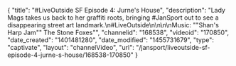 {
    "title": "#LiveOutside SF Episode 4: Jurne's House",
    "description": "Lady Mags takes us back to her graffiti roots, bringing #JanSport out to see a disappearing street art landmark.\n#LiveOutside\n\n\n\nMusic: \"\"Shan's Harp Jam\"\" The Stone Foxes\"",
    "channelid": "168538",
    "videoid": "170850",
    "date_created": "1401481280",
    "date_modified": "1455731679",
    "type": "captivate",
    "layout": "channelVideo",
    "url": "\/jansport\/liveoutside-sf-episode-4-jurne-s-house\/168538-170850"
}